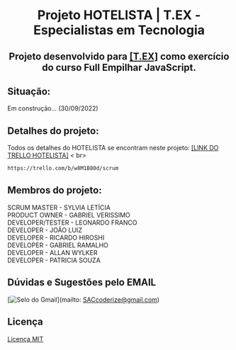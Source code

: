 #  <h1 align="center">Projeto HOTELISTA | T.EX - Especialistas em Tecnologia</h1>



<h2 align="center"> Projeto desenvolvido para <a href="https://www.texperts.com.br/" target="_blank"/>[T.EX]</a> como exercício do curso Full Empilhar JavaScript.</h2>

##  Situação:
Em construção... (30/09/2022)

##  Detalhes do projeto:

Todos os detalhes do HOTELISTA se encontram neste projeto: <a href="https://trello.com/b/w8M1B80d/scrum" target="_blank"/>[LINK DO TRELLO HOTELISTA]</a> < br>
~~~html
https://trello.com/b/w8M1B80d/scrum
~~~

##  Membros do projeto:
SCRUM MASTER - SYLVIA LETÍCIA <br/>
PRODUCT OWNER - GABRIEL VERISSIMO <br/>
DEVELOPER/TESTER - LEONARDO FRANCO <br/>
DEVELOPER - JOÃO LUIZ <br/>
DEVELOPER - RICARDO HIROSHI <br/>
DEVELOPER - GABRIEL RAMALHO <br/>
DEVELOPER - ALLAN WYLKER <br/>
DEVELOPER - PATRICIA SOUZA

##  Dúvidas e Sugestões pelo EMAIL
[![ Selo do Gmail ](https://img.shields.io/badge/-SACcoderize@gmail.com-c14438?style=flat-square&logo=Gmail&logoColor=white&link=mailto:SACcoderize@gmail.com)](mailto: SACcoderize@gmail.com)

##  Licença
[ Licença MIT ](https://choosealicense.com/licenses/mit/)